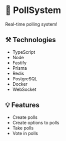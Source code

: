 # 🤔 PollSystem
Real-time polling system!

## ⚒️ Technologies
- TypeScript
- Node
- Fastify
- Prisma
- Redis
- PostgreSQL
- Docker
- WebSocket

## 💡 Features
- Create polls
- Create options to polls
- Take polls
- Vote in polls
